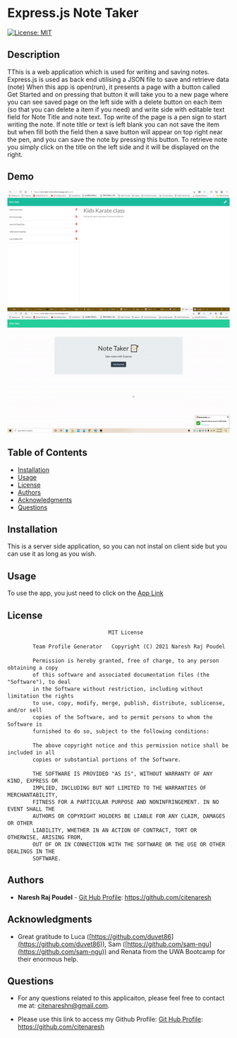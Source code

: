 # Express.js Note Taker

[![License: MIT](https://img.shields.io/badge/license-MIT-yellowgreen)](https://opensource.org/licenses/MIT)

## Description

TThis is a web application which is used for writing and saving notes. Express.js is used as back end utilising a JSON file to save and retrieve data (note)
When this app is open(run), it presents a page with a button called Get Started and on pressing that button it will take you to a new page where you can see saved page on the left side with a delete button on each item (so that you can delete a item if you need) and write side with editable text field for Note Title and note text. Top write of the page is a pen sign to start writing the note.
If note title or text is left blank you can not save the item but when fill both the field then a save button will appear on top right near the pen, and you can save the note by pressing this button. To retrieve note you simply click on the title on the left side and it will be displayed on the right.

## Demo

<img src="/public/assets/img/notetaker_still.png">

<img src="/public/assets/img/notetakermovie.gif">


## Table of Contents

-   [Installation](#installation)
-   [Usage](#usage)
-   [License](#license)
-   [Authors](#Authors)
-   [Acknowledgments](#Acknowledgments)
-   [Questions](#questions)

## Installation

This is a server side application, so you can not instal on client side but you can use it as long as you wish.

## Usage

To use the app, you just need to click on the [App Link]("https://note-taker-memo.herokuapp.com/")


## License

    								MIT License

    		Team Profile Generator   Copyright (C) 2021 Naresh Raj Poudel

    		Permission is hereby granted, free of charge, to any person obtaining a copy
    		of this software and associated documentation files (the "Software"), to deal
    		in the Software without restriction, including without limitation the rights
    		to use, copy, modify, merge, publish, distribute, sublicense, and/or sell
    		copies of the Software, and to permit persons to whom the Software is
    		furnished to do so, subject to the following conditions:

    		The above copyright notice and this permission notice shall be included in all
    		copies or substantial portions of the Software.

    		THE SOFTWARE IS PROVIDED "AS IS", WITHOUT WARRANTY OF ANY KIND, EXPRESS OR
    		IMPLIED, INCLUDING BUT NOT LIMITED TO THE WARRANTIES OF MERCHANTABILITY,
    		FITNESS FOR A PARTICULAR PURPOSE AND NONINFRINGEMENT. IN NO EVENT SHALL THE
    		AUTHORS OR COPYRIGHT HOLDERS BE LIABLE FOR ANY CLAIM, DAMAGES OR OTHER
    		LIABILITY, WHETHER IN AN ACTION OF CONTRACT, TORT OR OTHERWISE, ARISING FROM,
    		OUT OF OR IN CONNECTION WITH THE SOFTWARE OR THE USE OR OTHER DEALINGS IN THE
    		SOFTWARE.



## Authors

* **Naresh Raj Poudel** - [Git Hub Profile](https://github.com/citenaresh): https://github.com/citenaresh

## Acknowledgments

* Great gratitude to Luca ([https://github.com/duvet86](https://github.com/duvet86)), Sam ([https://github.com/sam-ngu](https://github.com/sam-ngu)) and Renata from the UWA Bootcamp for their enormous help.

## Questions

-   For any questions related to this applicaiton, please feel free to contact me at: citenareshn@gmail.com.

-   Please use this link to access my Github Profile: [Git Hub Profile](https://github.com/citenaresh): https://github.com/citenaresh
